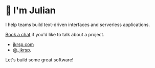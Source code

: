 # 👋 I'm Julian

I help teams build text-driven interfaces and serverless applications.

[Book a chat](https://calendly.com/jkrsp/first-chat) if you'd like to talk about a project.

- [jkrsp.com](http://jkrsp.com/)
- [@_jkrsp](https://twitter.com/_jkrsp).

Let's build some great software!
